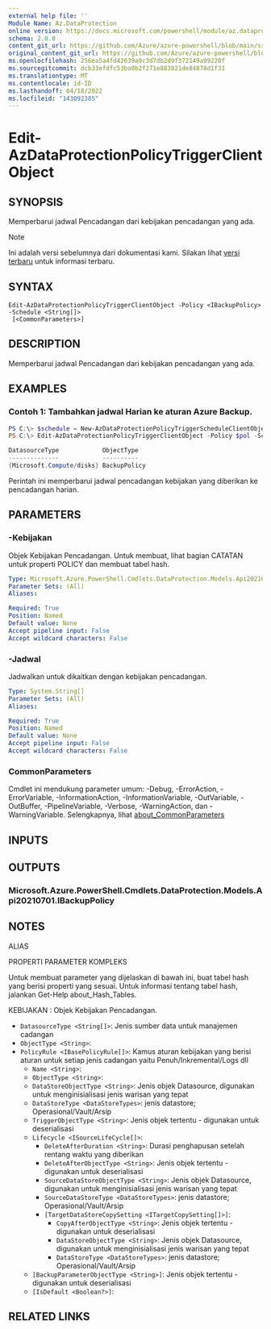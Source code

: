 ```yaml
---
external help file: ''
Module Name: Az.DataProtection
online version: https://docs.microsoft.com/powershell/module/az.dataprotection/edit-azdataprotectionpolicytriggerclientobject
schema: 2.0.0
content_git_url: https://github.com/Azure/azure-powershell/blob/main/src/DataProtection/help/Edit-AzDataProtectionPolicyTriggerClientObject.md
original_content_git_url: https://github.com/Azure/azure-powershell/blob/main/src/DataProtection/help/Edit-AzDataProtectionPolicyTriggerClientObject.md
ms.openlocfilehash: 256ea5a4fd42639a9c3d7db2d9f372149a99220f
ms.sourcegitcommit: dcb33efdfc53ba0b2f271e883021de84878d1f31
ms.translationtype: MT
ms.contentlocale: id-ID
ms.lasthandoff: 04/18/2022
ms.locfileid: "143092385"
---
```

# Edit-AzDataProtectionPolicyTriggerClientObject

## SYNOPSIS
Memperbarui jadwal Pencadangan dari kebijakan pencadangan yang ada.

> [!NOTE]
>Ini adalah versi sebelumnya dari dokumentasi kami. Silakan lihat [versi terbaru](/powershell/module/az.dataprotection/edit-azdataprotectionpolicytriggerclientobject) untuk informasi terbaru.

## SYNTAX

```
Edit-AzDataProtectionPolicyTriggerClientObject -Policy <IBackupPolicy> -Schedule <String[]>
 [<CommonParameters>]
```

## DESCRIPTION
Memperbarui jadwal Pencadangan dari kebijakan pencadangan yang ada.

## EXAMPLES

### Contoh 1: Tambahkan jadwal Harian ke aturan Azure Backup.
```powershell
PS C:\> $schedule = New-AzDataProtectionPolicyTriggerScheduleClientObject -ScheduleDays (get-date) -IntervalType Daily -IntervalCount 1
PS C:\> Edit-AzDataProtectionPolicyTriggerClientObject -Policy $pol -Schedule $schedule

DatasourceType            ObjectType
--------------            ----------
{Microsoft.Compute/disks} BackupPolicy
```

Perintah ini memperbarui jadwal pencadangan kebijakan yang diberikan ke pencadangan harian.

## PARAMETERS

### -Kebijakan
Objek Kebijakan Pencadangan.
Untuk membuat, lihat bagian CATATAN untuk properti POLICY dan membuat tabel hash.

```yaml
Type: Microsoft.Azure.PowerShell.Cmdlets.DataProtection.Models.Api20210701.IBackupPolicy
Parameter Sets: (All)
Aliases:

Required: True
Position: Named
Default value: None
Accept pipeline input: False
Accept wildcard characters: False
```

### -Jadwal
Jadwalkan untuk dikaitkan dengan kebijakan pencadangan.

```yaml
Type: System.String[]
Parameter Sets: (All)
Aliases:

Required: True
Position: Named
Default value: None
Accept pipeline input: False
Accept wildcard characters: False
```

### CommonParameters
Cmdlet ini mendukung parameter umum: -Debug, -ErrorAction, -ErrorVariable, -InformationAction, -InformationVariable, -OutVariable, -OutBuffer, -PipelineVariable, -Verbose, -WarningAction, dan -WarningVariable. Selengkapnya, lihat [about_CommonParameters](http://go.microsoft.com/fwlink/?LinkID=113216)

## INPUTS

## OUTPUTS

### Microsoft.Azure.PowerShell.Cmdlets.DataProtection.Models.Api20210701.IBackupPolicy

## NOTES

ALIAS

PROPERTI PARAMETER KOMPLEKS

Untuk membuat parameter yang dijelaskan di bawah ini, buat tabel hash yang berisi properti yang sesuai. Untuk informasi tentang tabel hash, jalankan Get-Help about_Hash_Tables.


KEBIJAKAN <IBackupPolicy>: Objek Kebijakan Pencadangan.
  - `DatasourceType <String[]>`: Jenis sumber data untuk manajemen cadangan
  - `ObjectType <String>`: 
  - `PolicyRule <IBasePolicyRule[]>`: Kamus aturan kebijakan yang berisi aturan untuk setiap jenis cadangan yaitu Penuh/Inkremental/Logs dll
    - `Name <String>`: 
    - `ObjectType <String>`: 
    - `DataStoreObjectType <String>`: Jenis objek Datasource, digunakan untuk menginisialisasi jenis warisan yang tepat
    - `DataStoreType <DataStoreTypes>`: jenis datastore; Operasional/Vault/Arsip
    - `TriggerObjectType <String>`: Jenis objek tertentu - digunakan untuk deserialisasi
    - `Lifecycle <ISourceLifeCycle[]>`: 
      - `DeleteAfterDuration <String>`: Durasi penghapusan setelah rentang waktu yang diberikan
      - `DeleteAfterObjectType <String>`: Jenis objek tertentu - digunakan untuk deserialisasi
      - `SourceDataStoreObjectType <String>`: Jenis objek Datasource, digunakan untuk menginisialisasi jenis warisan yang tepat
      - `SourceDataStoreType <DataStoreTypes>`: jenis datastore; Operasional/Vault/Arsip
      - `[TargetDataStoreCopySetting <ITargetCopySetting[]>]`: 
        - `CopyAfterObjectType <String>`: Jenis objek tertentu - digunakan untuk deserialisasi
        - `DataStoreObjectType <String>`: Jenis objek Datasource, digunakan untuk menginisialisasi jenis warisan yang tepat
        - `DataStoreType <DataStoreTypes>`: jenis datastore; Operasional/Vault/Arsip
    - `[BackupParameterObjectType <String>]`: Jenis objek tertentu - digunakan untuk deserialisasi
    - `[IsDefault <Boolean?>]`: 

## RELATED LINKS

